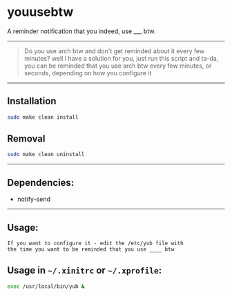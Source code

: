 # youusebtw
A reminder notification that you indeed, use ___ btw.

---

> Do you use arch btw and don't get reminded about it every few minutes?
> well I have a solution for you, just run this script and ta-da, you can
> be reminded that you use arch btw every few minutes, or seconds,
> depending on how you configure it

---

## Installation
```bash
sudo make clean install
```

## Removal
```bash
sudo make clean uninstall
```

---

## Dependencies:
- notify-send

---

## Usage:
```
If you want to configure it - edit the /etc/yub file with
the time you want to be reminded that you use ____ btw
```

## Usage in `~/.xinitrc` or `~/.xprofile`:
```bash
exec /usr/local/bin/yub &
```

